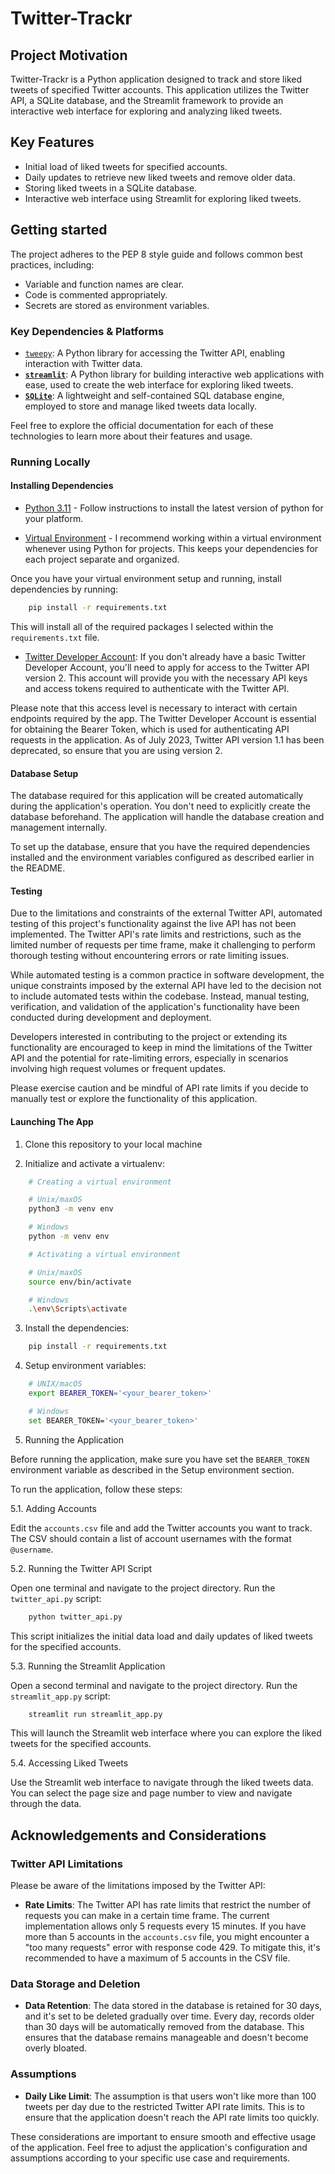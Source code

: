 # Twitter-Trackr

## Project Motivation

Twitter-Trackr is a Python application designed to track and store liked tweets of specified Twitter accounts. This application utilizes the Twitter API, a SQLite database, and the Streamlit framework to provide an interactive web interface for exploring and analyzing liked tweets.

## Key Features

- Initial load of liked tweets for specified accounts.
- Daily updates to retrieve new liked tweets and remove older data.
- Storing liked tweets in a SQLite database.
- Interactive web interface using Streamlit for exploring liked tweets.

## Getting started

The project adheres to the PEP 8 style guide and follows common best practices, including:

- Variable and function names are clear.
- Code is commented appropriately.
- Secrets are stored as environment variables.

### Key Dependencies & Platforms

- [`tweepy`](https://www.tweepy.org/): A Python library for accessing the Twitter API, enabling interaction with Twitter data.
- **[`streamlit`](https://www.streamlit.io/)**: A Python library for building interactive web applications with ease, used to create the web interface for exploring liked tweets.
- **[`SQLite`](https://www.sqlite.org/index.html)**: A lightweight and self-contained SQL database engine, employed to store and manage liked tweets data locally.

Feel free to explore the official documentation for each of these technologies to learn more about their features and usage.

### Running Locally

#### Installing Dependencies

- [Python 3.11](https://docs.python.org/3/using/unix.html#getting-and-installing-the-latest-version-of-python) - Follow instructions to install the latest version of python for your platform.

- [Virtual Environment](https://packaging.python.org/en/latest/guides/installing-using-pip-and-virtual-environments/) - I recommend working within a virtual environment whenever using Python for projects. This keeps your dependencies for each project separate and organized.

Once you have your virtual environment setup and running, install dependencies by running:

```bash
    pip install -r requirements.txt
```

This will install all of the required packages I selected within the `requirements.txt` file.

- [Twitter Developer Account](https://developer.twitter.com/en/apply-for-access): If you don't already have a basic Twitter Developer Account, you'll need to apply for access to the Twitter API version 2. This account will provide you with the necessary API keys and access tokens required to authenticate with the Twitter API.

Please note that this access level is necessary to interact with certain endpoints required by the app. The Twitter Developer Account is essential for obtaining the Bearer Token, which is used for authenticating API requests in the application. As of July 2023, Twitter API version 1.1 has been deprecated, so ensure that you are using version 2.

#### Database Setup

The database required for this application will be created automatically during the application's operation. You don't need to explicitly create the database beforehand. The application will handle the database creation and management internally.

To set up the database, ensure that you have the required dependencies installed and the environment variables configured as described earlier in the README.

#### Testing

Due to the limitations and constraints of the external Twitter API, automated testing of this project's functionality against the live API has not been implemented. The Twitter API's rate limits and restrictions, such as the limited number of requests per time frame, make it challenging to perform thorough testing without encountering errors or rate limiting issues.

While automated testing is a common practice in software development, the unique constraints imposed by the external API have led to the decision not to include automated tests within the codebase. Instead, manual testing, verification, and validation of the application's functionality have been conducted during development and deployment.

Developers interested in contributing to the project or extending its functionality are encouraged to keep in mind the limitations of the Twitter API and the potential for rate-limiting errors, especially in scenarios involving high request volumes or frequent updates.

Please exercise caution and be mindful of API rate limits if you decide to manually test or explore the functionality of this application.

#### Launching The App

1. Clone this repository to your local machine

2. Initialize and activate a virtualenv:

```bash
    # Creating a virtual environment

    # Unix/maxOS
    python3 -m venv env

    # Windows
    python -m venv env

    # Activating a virtual environment

    # Unix/maxOS
    source env/bin/activate

    # Windows
    .\env\Scripts\activate
```

3. Install the dependencies:

```bash
    pip install -r requirements.txt
```

4. Setup environment variables:

```bash
    # UNIX/macOS
    export BEARER_TOKEN='<your_bearer_token>'

    # Windows
    set BEARER_TOKEN='<your_bearer_token>'
```

5. Running the Application

Before running the application, make sure you have set the `BEARER_TOKEN` environment variable as described in the Setup environment section.

To run the application, follow these steps:

5.1. Adding Accounts

Edit the `accounts.csv` file and add the Twitter accounts you want to track. The CSV should contain a list of account usernames with the format `@username`.

5.2. Running the Twitter API Script

Open one terminal and navigate to the project directory. Run the `twitter_api.py` script:

```bash
    python twitter_api.py
```

This script initializes the initial data load and daily updates of liked tweets for the specified accounts.

5.3. Running the Streamlit Application

Open a second terminal and navigate to the project directory. Run the `streamlit_app.py` script:

```bash
    streamlit run streamlit_app.py
```

This will launch the Streamlit web interface where you can explore the liked tweets for the specified accounts.

5.4. Accessing Liked Tweets

Use the Streamlit web interface to navigate through the liked tweets data. You can select the page size and page number to view and navigate through the data.

## Acknowledgements and Considerations

### Twitter API Limitations

Please be aware of the limitations imposed by the Twitter API:

- **Rate Limits**: The Twitter API has rate limits that restrict the number of requests you can make in a certain time frame. The current implementation allows only 5 requests every 15 minutes. If you have more than 5 accounts in the `accounts.csv` file, you might encounter a "too many requests" error with response code 429. To mitigate this, it's recommended to have a maximum of 5 accounts in the CSV file.

### Data Storage and Deletion

- **Data Retention**: The data stored in the database is retained for 30 days, and it's set to be deleted gradually over time. Every day, records older than 30 days will be automatically removed from the database. This ensures that the database remains manageable and doesn't become overly bloated.

### Assumptions

- **Daily Like Limit**: The assumption is that users won't like more than 100 tweets per day due to the restricted Twitter API rate limits. This is to ensure that the application doesn't reach the API rate limits too quickly.

These considerations are important to ensure smooth and effective usage of the application. Feel free to adjust the application's configuration and assumptions according to your specific use case and requirements.
